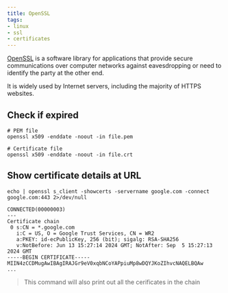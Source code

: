```yaml
---
title: OpenSSL
tags:
- linux
- ssl
- certificates
---
```


[OpenSSL](https://www.openssl.org/) is a software library for applications that provide secure communications over computer networks against eavesdropping or need to identify the party at the other end. 
<!--more-->
It is widely used by Internet servers, including the majority of HTTPS websites.

## Check if expired

```shell
# PEM file
openssl x509 -enddate -noout -in file.pem

# Certificate file
openssl x509 -enddate -noout -in file.crt
```

## Show certificate details at URL

```shell
echo | openssl s_client -showcerts -servername google.com -connect google.com:443 2>/dev/null
```
```text
CONNECTED(00000003)
---
Certificate chain
 0 s:CN = *.google.com
   i:C = US, O = Google Trust Services, CN = WR2
   a:PKEY: id-ecPublicKey, 256 (bit); sigalg: RSA-SHA256
   v:NotBefore: Jun 13 15:27:14 2024 GMT; NotAfter: Sep  5 15:27:13 2024 GMT
-----BEGIN CERTIFICATE-----
MIIN4zCCDMugAwIBAgIRAJGr9eV0xqbNCoYAPpiuMp8wDQYJKoZIhvcNAQELBQAw
...
```

> This command will also print out all the cerificates in the chain


